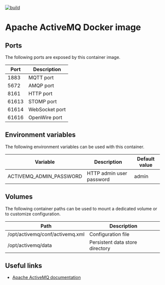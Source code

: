 [![build](https://github.com/fab-infra/docker-activemq/actions/workflows/build.yml/badge.svg)](https://github.com/fab-infra/docker-activemq/actions/workflows/build.yml)

# Apache ActiveMQ Docker image

## Ports

The following ports are exposed by this container image.

| Port | Description |
| ---- | ----------- |
| 1883 | MQTT port |
| 5672 | AMQP port |
| 8161 | HTTP port |
| 61613 | STOMP port |
| 61614 | WebSocket port |
| 61616 | OpenWire port |

## Environment variables

The following environment variables can be used with this container.

| Variable | Description | Default value |
| -------- | ----------- | ------------- |
| ACTIVEMQ_ADMIN_PASSWORD | HTTP admin user password | admin |

## Volumes

The following container paths can be used to mount a dedicated volume or to customize configuration.

| Path | Description |
| ---- | ----------- |
| /opt/activemq/conf/activemq.xml | Configuration file |
| /opt/activemq/data | Persistent data store directory |

## Useful links

- [Apache ActiveMQ documentation](https://activemq.apache.org/components/classic/documentation)
